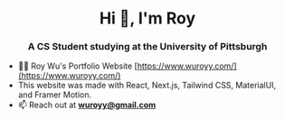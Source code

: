 <h1 align="center">Hi 👋, I'm Roy</h1>
<h3 align="center">A CS Student studying at the University of Pittsburgh</h3>

- 👨‍💻 Roy Wu's Portfolio Website [https://www.wuroyy.com/](https://www.wuroyy.com/)
- This website was made with React, Next.js, Tailwind CSS, MaterialUI, and Framer Motion.
- 📫 Reach out at **wuroyy@gmail.com**

